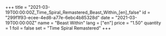 +++
title = "2021-03-19T00:00:00Z_Time_Spiral_Remastered_Beast_Within_[en]_false"
id = "299f1f93-ecee-4ed8-a77e-6ebc4b85328d"
date = "2021-03-19T00:00:00Z"
name = "Beast Within"
lang = ["en"]
price = "1.50"
quantity = 1
foil = false
set = "Time Spiral Remastered"
+++
